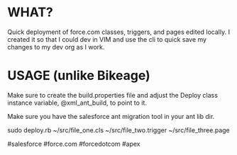 # WHAT?

Quick deployment of force.com classes, triggers, and pages edited locally. I created it so that I could dev in VIM and use the cli to quick save my changes to my dev org as I work.

# USAGE (unlike Bikeage)

Make sure to create the build.properties file and adjust the Deploy class instance variable, @xml_ant_build, to point to it.

Make sure you have the salesforce ant migration tool in your ant lib dir.

sudo deploy.rb ~/src/file_one.cls ~/src/file_two.trigger ~/src/file_three.page

#salesforce
#force.com
#forcedotcom
#apex